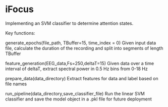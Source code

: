 # iFocus
Implementing an SVM classifier to determine attention states. 

Key functions:

generate_epochs(file_path, TBuffer=15, time_index = 0)
Given input data file, calculate the duration of the recording and split into segments of length TBuffer

feature_generation(EEG_data,Fs=250,deltaT=15)
Given data over a time interval of deltaT, extract spectral power in 0.5 Hz bins from 0-18 Hz

prepare_data(data_directory)
Extract features for data and label based on file names

run_pipeline(data_directory,save_classifier_file)
Run the linear SVM classifier and save the model object in a .pkl file for future deployment

